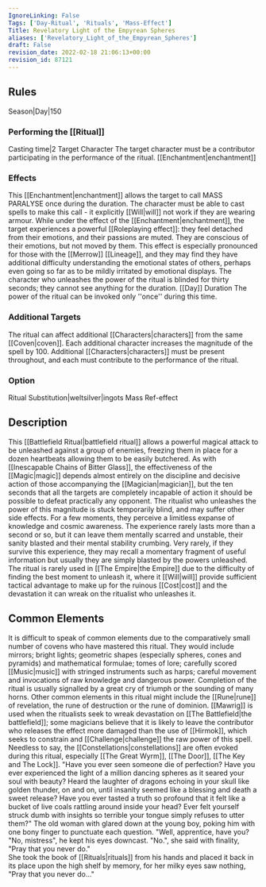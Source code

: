 ```yaml
---
IgnoreLinking: False
Tags: ['Day-Ritual', 'Rituals', 'Mass-Effect']
Title: Revelatory Light of the Empyrean Spheres
aliases: ['Revelatory_Light_of_the_Empyrean_Spheres']
draft: False
revision_date: 2022-02-18 21:06:13+00:00
revision_id: 87121
---
```


## Rules
Season|Day|150
### Performing the [[Ritual]]
Casting time|2 Target Character The target character must be a contributor participating in the performance of the ritual.
[[Enchantment|enchantment]]
### Effects
This [[Enchantment|enchantment]] allows the target to call MASS PARALYSE once during the duration. The character must be able to cast spells to make this call - it explicitly [[Will|will]] not work if they are wearing armour. 
While under the effect of the [[Enchantment|enchantment]], the target experiences a powerful [[Roleplaying effect]]: they feel detached from their emotions, and their passions are muted. They are conscious of their emotions, but not moved by them. This effect is especially pronounced for those with the [[Merrow]] [[Lineage]], and they may find they have additional difficulty understanding the emotional states of others, perhaps even going so far as to be mildly irritated by emotional displays.
The character who unleashes the power of the ritual is blinded for thirty seconds; they cannot see anything for the duration.
[[Day]] Duration The power of the ritual can be invoked only ''once'' during this time.
### Additional Targets
The ritual can affect additional [[Characters|characters]] from the same [[Coven|coven]]. Each additional character increases the magnitude of the spell by 100. Additional [[Characters|characters]] must be present throughout, and each must contribute to the performance of the ritual.
### Option
Ritual Substitution|weltsilver|ingots
Mass Ref-effect
## Description
This [[Battlefield Ritual|battlefield ritual]] allows a powerful magical attack to be unleashed against a group of enemies, freezing them in place for a dozen heartbeats allowing them to be easily butchered. As with [[Inescapable Chains of Bitter Glass]], the effectiveness of the [[Magic|magic]] depends almost entirely on the discipline and decisive action of those accompanying the [[Magician|magician]], but the ten seconds that all the targets are completely incapable of action it should be possible to defeat practically any opponent.
The ritualist who unleashes the power of this magnitude is stuck temporarily blind, and may suffer other side effects. For a few moments, they perceive a limitless expanse of knowledge and cosmic awareness. The experience rarely lasts more than a second or so, but it can leave them mentally scarred and unstable, their sanity blasted and their mental stability crumbing. Very rarely, if they survive this experience, they may recall a momentary fragment of useful information but usually they are simply blasted by the powers unleashed.
The ritual is rarely used in [[The Empire|the Empire]] due to the difficulty of finding the best moment to unleash it, where it [[Will|will]] provide sufficient tactical advantage to make up for the ruinous [[Cost|cost]] and the devastation it can wreak on the ritualist who unleashes it.
## Common Elements
It is difficult to speak of common elements due to the comparatively small number of covens who have mastered this ritual. They would include mirrors; bright lights; geometric shapes (especially spheres, cones and pyramids) and mathematical formulae; tomes of lore; carefully scored [[Music|music]] with stringed instruments such as harps; careful movement and invocations of raw knowledge and dangerous power. Completion of the ritual is usually signalled by a great cry of triumph or the sounding of many horns.
Other common elements in this ritual might include the [[Rune|rune]] of revelation, the rune of destruction or the rune of dominion. [[Mawrig]] is used when the ritualists seek to wreak devastation on [[The Battlefield|the battlefield]]; some magicians believe that it is likely to leave the contributor who releases the effect more damaged than the use of [[Hirmok]], which seeks to constrain and [[Challenge|challenge]] the raw power of this spell.
Needless to say, the [[Constellations|constellations]] are often evoked during this ritual, especially [[The Great Wyrm]], [[The Door]], [[The Key and The Lock]].
"Have you ever seen someone die of perfection?  Have you ever experienced the light of a million dancing spheres as it seared your soul with beauty?  Heard the laughter of dragons echoing in your skull like golden thunder, on and on, until insanity seemed like a blessing and death a sweet release?  Have you ever tasted a truth so profound that it felt like a bucket of live coals rattling around inside your head?  Ever felt yourself struck dumb with insights so terrible your tongue simply refuses to utter them?"
The old woman with glared down at the young boy, poking him with one bony finger to punctuate each question.
"Well, apprentice, have you?
"No, mistress", he kept his eyes downcast.
"No.", she said with finality, "Pray that you never do."  
She took the book of [[Rituals|rituals]] from his hands and placed it back in its place upon the high shelf by memory, for her milky eyes saw nothing, "Pray that you never do..."